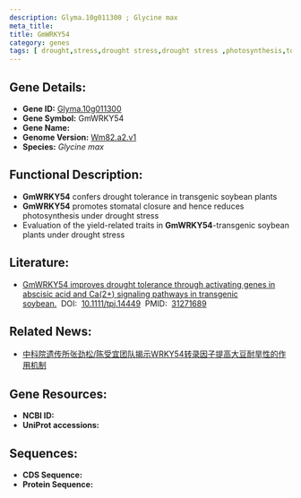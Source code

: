 ```yaml
---
description: Glyma.10g011300 ; Glycine max
meta_title:
title: GmWRKY54
category: genes
tags: [ drought,stress,drought stress,drought stress ,photosynthesis,tolerance,yield,drought tolerance,stress tolerance,stomatal ]
---
```


## Gene Details:
- **Gene ID:**	[Glyma.10g011300](https://www.maizegdb.org/gene_center/gene/Glyma.10g011300)
- **Gene Symbol:** GmWRKY54
- **Gene Name:** 
- **Genome Version:** [Wm82.a2.v1]()
- **Species:** *Glycine max*

## Functional Description:
   - **GmWRKY54** confers drought tolerance in transgenic soybean plants
   - **GmWRKY54** promotes stomatal closure and hence reduces photosynthesis under drought stress
   - Evaluation of the yield-related traits in **GmWRKY54**-transgenic soybean plants under drought stress

## Literature:
   - [GmWRKY54 improves drought tolerance through activating genes in abscisic acid and Ca(2+) signaling pathways in transgenic soybean.]( https://onlinelibrary.wiley.com/doi/10.1111/tpj.14449)&nbsp;&nbsp;DOI:&nbsp;&nbsp;[10.1111/tpj.14449](https://onlinelibrary.wiley.com/doi/10.1111/tpj.14449)&nbsp;&nbsp;PMID:&nbsp;&nbsp;[31271689](https://pubmed.ncbi.nlm.nih.gov/31271689/)

## Related News:
   - [中科院遗传所张劲松/陈受宜团队揭示WRKY54转录因子提高大豆耐旱性的作用机制](https://mp.weixin.qq.com/s?__biz=Mzg3MDEwNDEyMg==&mid=2247485068&idx=3&sn=c662152792859021efba57a8c74ce6b1&chksm=ce93abd9f9e422cfad13db6ec7643b8c40c97fce70ecaf6a3de82877d34353e7d88cd74a4e2e&scene=27#wechat_redirect)

## Gene Resources:
- **NCBI ID:** [](https://www.ncbi.nlm.nih.gov/gene/?term=)
- **UniProt accessions:** [](https://www.uniprot.org/uniprotkb//entry)

## Sequences:
- **CDS Sequence:**
- **Protein Sequence:**
